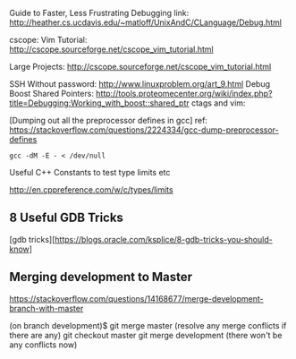 Guide to Faster, Less Frustrating Debugging
link: http://heather.cs.ucdavis.edu/~matloff/UnixAndC/CLanguage/Debug.html


cscope:
Vim Tutorial: http://cscope.sourceforge.net/cscope_vim_tutorial.html

Large Projects: http://cscope.sourceforge.net/cscope_vim_tutorial.html

SSH Without password: http://www.linuxproblem.org/art_9.html
Debug Boost Shared Pointers: http://tools.proteomecenter.org/wiki/index.php?title=Debugging:Working_with_boost::shared_ptr
ctags and vim:

[Dumping out all the preprocessor defines in gcc]
ref: https://stackoverflow.com/questions/2224334/gcc-dump-preprocessor-defines
```
gcc -dM -E - < /dev/null
```

Useful C++ Constants to test type limits etc

http://en.cppreference.com/w/c/types/limits

## 8 Useful GDB Tricks
[gdb tricks][https://blogs.oracle.com/ksplice/8-gdb-tricks-you-should-know]

## Merging development to Master
https://stackoverflow.com/questions/14168677/merge-development-branch-with-master

(on branch development)$ git merge master
(resolve any merge conflicts if there are any)
git checkout master
git merge development (there won't be any conflicts now)
